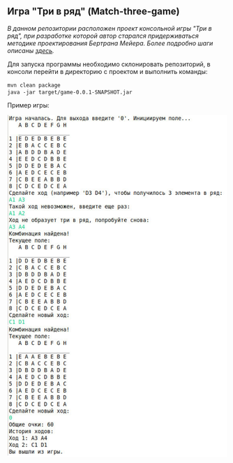## Игра "Три в ряд" (Match-three-game)

_В данном репозитории расположен проект консольной игры "Три в ряд", при разработке которой автор старался придерживаться методике проектирования Бертрана Мейера. Более подробно шаги описаны [здесь](https://github.com/tatyana86/match-three/tree/main)._

Для запуска программы необходимо склонировать репозиторий,  в консоли перейти в директорию с проектом и выполнить команды:

```
mvn clean package
java -jar target/game-0.0.1-SNAPSHOT.jar
```

Пример игры:

![Пример](example.jpg)
